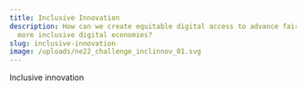 ```yaml
---
title: Inclusive Innovation
description: How can we create equitable digital access to advance fairer and
  more inclusive digital economies?
slug: inclusive-innovation
image: /uploads/ne22_challenge_inclinnov_01.svg
---
```

Inclusive innovation